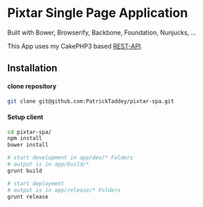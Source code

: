 Pixtar Single Page Application
============

Built with Bower, Browserify, Backbone, Foundation, Nunjucks, ...

This App uses my CakePHP3 based [REST-API](https://github.com/PatrickTaddey/pixtar-api/ "REST-API"). 

Installation
--------------
#### clone repository

```sh
git clone git@github.com:PatrickTaddey/pixtar-spa.git
```

#### Setup client

```sh
cd pixtar-spa/
npm install
bower install

# start development in app/dev/* Folders
# output is in app/build/*
grunt build

# start deployment
# output is in app/release/* Folders
grunt release
```